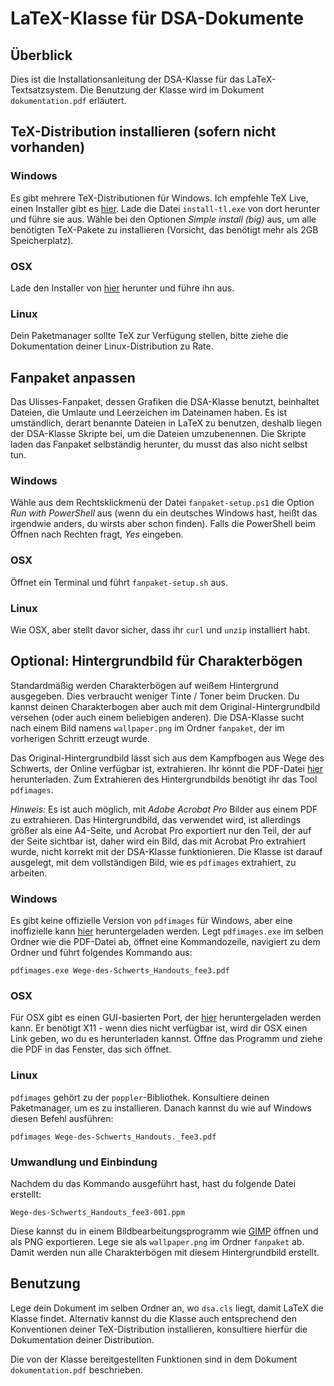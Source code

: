 # LaTeX-Klasse für DSA-Dokumente

## Überblick

Dies ist die Installationsanleitung der DSA-Klasse für das LaTeX-Textsatzsystem.
Die Benutzung der Klasse wird im Dokument `dokumentation.pdf` erläutert.

## TeX-Distribution installieren (sofern nicht vorhanden)

### Windows

Es gibt mehrere TeX-Distributionen für Windows. Ich empfehle TeX Live, einen
Installer gibt es [hier][1]. Lade die Datei `install-tl.exe` von dort herunter
und führe sie aus. Wähle bei den Optionen *Simple install (big)* aus, um alle
benötigten TeX-Pakete zu installieren (Vorsicht, das benötigt mehr als 2GB 
Speicherplatz).

### OSX

Lade den Installer von [hier][2] herunter und führe ihn aus.

### Linux

Dein Paketmanager sollte TeX zur Verfügung stellen, bitte ziehe die
Dokumentation deiner Linux-Distribution zu Rate.

## Fanpaket anpassen

Das Ulisses-Fanpaket, dessen Grafiken die DSA-Klasse benutzt, beinhaltet
Dateien, die Umlaute und Leerzeichen im Dateinamen haben. Es ist umständlich,
derart benannte Dateien in LaTeX zu benutzen, deshalb liegen der DSA-Klasse
Skripte bei, um die Dateien umzubenennen. Die Skripte laden das Fanpaket
selbständig herunter, du musst das also nicht selbst tun.

### Windows

Wähle aus dem Rechtsklickmenü der Datei `fanpaket-setup.ps1` die Option
*Run with PowerShell* aus (wenn du ein deutsches Windows hast, heißt das
irgendwie anders, du wirsts aber schon finden). Falls die PowerShell beim
Öffnen nach Rechten fragt, *Yes* eingeben.

### OSX

Öffnet ein Terminal und führt `fanpaket-setup.sh` aus.

### Linux

Wie OSX, aber stellt davor sicher, dass ihr `curl` und `unzip` installiert
habt.

## Optional: Hintergrundbild für Charakterbögen

Standardmäßig werden Charakterbögen auf weißem Hintergrund ausgegeben. Dies
verbraucht weniger Tinte / Toner beim Drucken. Du kannst deinen Charakterbogen
aber auch mit dem Original-Hintergrundbild versehen (oder auch einem beliebigen
anderen). Die DSA-Klasse sucht nach einem Bild namens `wallpaper.png` im Ordner
`fanpaket`, der im vorherigen Schritt erzeugt wurde.

Das Original-Hintergrundbild lässt sich aus dem Kampfbogen aus Wege des Schwerts,
der Online verfügbar ist, extrahieren. Ihr könnt die PDF-Datei [hier][3]
herunterladen. Zum Extrahieren des Hintergrundbilds benötigt ihr das Tool
`pdfimages`.

*Hinweis:* Es ist auch möglich, mit *Adobe Acrobat Pro* Bilder aus einem PDF zu
extrahieren. Das Hintergrundbild, das verwendet wird, ist allerdings größer als
eine A4-Seite, und Acrobat Pro exportiert nur den Teil, der auf der Seite
sichtbar ist, daher wird ein Bild, das mit Acrobat Pro extrahiert wurde, nicht
korrekt mit der DSA-Klasse funktionieren. Die Klasse ist darauf ausgelegt, mit
dem vollständigen Bild, wie es `pdfimages` extrahiert, zu arbeiten.

### Windows

Es gibt keine offizielle Version von `pdfimages` für Windows, aber eine
inoffizielle kann [hier][4] heruntergeladen werden. Legt `pdfimages.exe` im
selben Ordner wie die PDF-Datei ab, öffnet eine Kommandozeile, navigiert zu dem
Ordner und führt folgendes Kommando aus:

    pdfimages.exe Wege-des-Schwerts_Handouts_fee3.pdf

### OSX

Für OSX gibt es einen GUI-basierten Port, der [hier][5] heruntergeladen werden
kann. Er benötigt X11 - wenn dies nicht verfügbar ist, wird dir OSX einen Link
geben, wo du es herunterladen kannst. Öffne das Programm und ziehe die PDF in
das Fenster, das sich öffnet.

### Linux

`pdfimages` gehört zu der `poppler`-Bibliothek. Konsultiere deinen Paketmanager,
um es zu installieren. Danach kannst du wie auf Windows diesen Befehl ausführen:

    pdfimages Wege-des-Schwerts_Handouts._fee3.pdf

### Umwandlung und Einbindung

Nachdem du das Kommando ausgeführt hast, hast du folgende Datei erstellt:

    Wege-des-Schwerts_Handouts_fee3-001.ppm

Diese kannst du in einem Bildbearbeitungsprogramm wie [GIMP][6] öffnen und als
PNG exportieren. Lege sie als `wallpaper.png` im Ordner `fanpaket` ab. Damit
werden nun alle Charakterbögen mit diesem Hintergrundbild erstellt.

## Benutzung

Lege dein Dokument im selben Ordner an, wo `dsa.cls` liegt, damit LaTeX die
Klasse findet. Alternativ kannst du die Klasse auch entsprechend den
Konventionen deiner TeX-Distribution installieren, konsultiere hierfür die
Dokumentation deiner Distribution.

Die von der Klasse bereitgestellten Funktionen sind in dem Dokument
`dokumentation.pdf` beschrieben.


 [1]: https://www.tug.org/texlive/acquire-netinstall.html
 [2]: http://www.tug.org/mactex/index.html
 [3]: http://www.ulisses-spiele.de/download/468/
 [4]: http://manifestwebdesign.com/2013/01/09/xpdf-and-poppler-utils-on-windows/
 [5]: http://sourceforge.net/projects/pdf-images/
 [6]: http://www.gimp.org